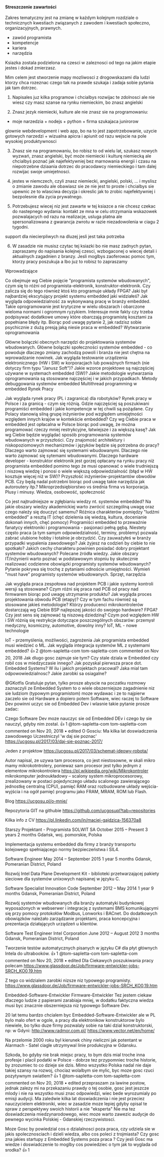 #### Streszczenie zawartości



Zakres tematyczny jest na zmianę w każdym kolejnym rozdziale o technicznych kwestiach związanych z zawodem i kwestiach społeczno, organizacyjnych, prawnych.

+ zawód programista
+ kompetencje
+ kariera
+ narzędzia


Ksiazka zostala podzielona na czesci w zaleznosci od tego na jakim etapie jestes i dokad zmierzasz.

Mim celem jest stworzenie mapy mozliwosci z drogowskazami dla ludzi ktorzy 
chca rozeznac czego tak na prawde szukaja i zadaja sobie pytania jak tam dotrzec.

1. Napisales juz kilka programow i chcialbys rozwijac te zdolnosci
ale nie wiesz czy masz szanse na rynku niemieckim, bo znasz angielski


2. Znasz jezyk niemiecki, kulture ale nie znasz sie na programowaniu:
- moje narzedzia + nodejs  + python + firma szukajaca junirorow

glownie webdevelopment i web app, bo na to jest zapotrzebowanie,
uzycie gotowych narzedzi  + wizualna apicra i apiunit
od razu wejscie na pole wysokiej produktywnosci


3. Znasz sie na programowaniu, bo robisz to od wielu lat, szukasz nowych wyzwań, 
 znasz angielski, być może niemiecki i kulturę niemiecką ale chcialbyś poznać jak najefektywniej bez marnowania energii i czasu na niepotrzebne dziaania dotrzec do pracodawcy niemieckiego i tam dalej rozwijac swoje umiejetnosci.


4. jestes w niemczech, czyli znasz niemiecki, angielski, polski, ... i myslisz o zmianie zawodu ale obawiasz sie ze nie jest to proste i chcialbys sie upewnic ze to wlasciwa decyzja i okreslic jak to zrobic najefektywniej i bezpolesnie dla zycia prywatnego.

5. Potrzebujesz wiecej niz jest zawarte w tej ksiazce a nie chcesz czekac do nastepnego wydania:
kontakt ze mna w celu otrzymania  wskazowek pozwalajacych od razu na realizacje, usluga platna ale spersonalizowana z gwarancja zwrotu w razie niezadowolenia w ciagu 2 tygodni.

support dla niecierpliwych na dluzej jesli jest taka potrzeba


6. W zasadzie nie musisz czytac tej ksiazki bo nie masz zadnych pytan,
zapraszamy do napisania kolejnej czesci, wzbogaconej o wiecej detali i aktualnych zagadnien z branzy.
Jesli moglbys zaoferowac pomoc tym, ktorzy pracy poszukuja a lbo juz to robisz to zapraszamy




Wprowadzające

Co obejmuje wg Ciebie pojęcie "programista systemów wbudowanych", czym się to różni od programista-elektronik, konstruktor-elektronik. Czy zalicza się do tego również ktoś kto programuje układy FPGA?
Jaki był najbardziej ekscytujący projekt systemu embedded jaki widziałeś?
Jak wygląda odpowiedzialność za wykonywaną pracę w branży embedded. Takie oprogramowanie jest krytyczne w wielu obszarach i obarczone wieloma normami i ogromnym ryzykiem. Interesuje mnie fakty czy trzeba podpisywać dodatkowe umowy które obarczają programistę kosztami za popełniane błędy itp.
Biorąc pod uwagę pytanie 2, jak radzisz sobie psychicznie z dużą presją jaką niesie praca w embedded?
Wytwarzanie oprogramowania

Główne bolączki obecnych narzędzi do projektowania systemów wbudowanych.
Główne bolączki społeczności systemów embedded - co powoduje dlaczego zmiany zachodzą powoli i branża nie jest chętna na wprowadzanie nowinek.
Jak wygląda testowanie urządzenia elektronicznego (HW i SW) w korporacjach lub poważnych firmach (nie dotyczy firm typu "Janusz Soft")?
Jakie wzorce projektowe są najczęściej używane w systemach embedded (SW)?
Jakie metodologie wytwarzania oprogramowania są stosowane najczęściej i w jakich przypadkach.
Metody debuggowania systemów embedded
Multithread programming w embedded
Rynek Pracy

Jak wygląda rynek pracy (PL i zagranica) dla robotyków?
Rynek pracy w Polsce i za granicą - czym się różnią. Gdzie najczęściej są poszukiwani programiści embedded i jakie kompetencje w tej chwili są pożądane.
Czy Polacy stanowią silną grupę inżynierów pod względem umiejętności względem innych krajów w kontekście embedded?
Czy wg Ciebie praca w embedded jest opłacalna w Polsce biorąc pod uwagę, że można programować rzeczy mniej restrykcyjne, łatwiejsze i za większą kasę?
Jak wg Ciebie będzie wyglądać sposób programowania systemów wbudowanych w przyszłości. Czy znajomość architektury i niskopoziomowych mechanizmów i języków będzie się potrzebna do pracy?
Dlaczego warto zajmować się systemami wbudowanymi.
Dlaczego nie warto zajmować się sytemami wbudowanymi.
Dlaczego hardware developer - konstruktor elektronik jest gorzej opłacany na rynku pracy niż programista embedded pomimo tego że musi opanować o wiele trudniejszą i niszową wiedzę i ponosi o wiele większą odpowiedzialność (błąd w HW kosztuje więcej niż w SW)?
Przyszłość inżynierów-projektantów obwodów PCB. Czy będą nadal potrzebni biorąc pod uwagę takie narzędzia jak autoroutery itp.?
Mikroprzedsiębiorstwo vs średnia firma vs korporacja. Plusy i minusy.
Wiedza, osobowość, społeczność

Co jest najtrudniejsze w zgłębianiu wiedzy nt. systemów embedded? Na jakie obszary wiedzy akademickiej warto zwrócić szczególną uwagę oraz czego należy się douczyć samemu?
Różnica charakterów pomiędzy "ludźmi embedded" a resztą IT (chęć dzielenia się wiedzą, kultura, docenianie dokonań innych, chęć pomocy)
Programiści embedded to przeważnie fanatycy elektroniki i programowania - pasjonaci pełną gębą. Niestety często praca (a tym samym odpowiedzialność, terminy, problemy) pozwala zabrać ulubione hobby i totalnie je obrzydzić. Czy zauważyłeś w branży przypadki wypalenia zawodowego? Jak żyjesz na codzień by ciebie to nie spotkało?
Jakich cechy charakteru powinien posiadać dobry projektant systemów wbudowanych?
Polecane źródła wiedzy.
Jakie obszary IT/inżynierii warto poznać w podstawowym stopniu by skutecznie realizować codzienne obowiązki programisty systemów wbudowanych?
Pytanie pokrywa się trochę z pytaniami odnoście umiejętności. Wymień "must have" programisty systemów wbudowanych.
Sprzęt, narzędzia

Jak wygląda praca zespołowa nad projektem PCB i jakie systemy kontroli wersji są stosowane? Czym różni się praca nad PCB od pracy nad firmwarem biorąc pod uwagę utrzymanie produktu?
Jak wygląda proces projektowania obwodu PCB (etapy)? Czy w tym fachu również są stosowane jakieś metodologie?
Którzy producenci mikrokontrolerów dostarczają wg Ciebie BSP najlepszej jakości do swojego hardware?
FPGA? Czy jest sens się zajmować tą niszową dziedziną?
Czym pod względem HW i SW różnią się restrykcje dotyczące poszczególnych obszarów: przemysł medyczny, kosmiczny, automotive, dowolny inny?
IoT, ML - nowe technologie

IoT - przemyślenia, możliwości, zagrożenia
Jak programista embedded musi wiedzieć o ML.
Jak wygląda integracja systemów ML z systemami embedded?
 👍 2
@tom-sapletta-com
tom-sapletta-com commented on Nov 20, 2018
Jak dlugo gosc zajmuje sie tym?
Czy stale dziala w Embedded czy robil cos w miedzyczasie innego?
Jak pozyskal pierwsza prace dot. Embedded Systems?
W ilu i jakich projektach pracowal?
Jaka mial tam odpowowiedzialnosc?
Jakie zarobki sa osiagalne?

@GKotfis
Gratuluje pytan, tylko prosze abyscie na poczatku rozmowy zaznaczyli ze Embedded System to o wiele obszerniejsze zagadnienie niz sie ludziom (typowym programistom) moze wydawac i ze to najpierw zaczelo sie od Hardware a dopiero potem Software, wiec raczej to Software Dev powinni uczyc sie od Embedded Dev i wlasnie takie pytanie prosze zadac:

Czego Software Dev moze nauczyc sie od Embedded DEv i czego by sie nauczyl, gdyby nim zostal.
 👍 1
@tom-sapletta-com
tom-sapletta-com commented on Nov 20, 2018 • 
edited 
O Gosciu:
Ma kilka lat doswiadczenia zawodowego
Uczestniczyl 'w daj sie poznac'
https://ucgosu.pl/2017/03/daj-sie-poznac-2017/

Jeden z projektow
https://ucgosu.pl/2017/03/schemat-ideowy-robota/

Autor napisal, ze uzywa tam procesora, co jest niestosowne, w skali mikro mamy mikrokotntrolery, poniewaz sam procesor jest tylko jednym z elementow mikrokontrolera
https://pl.wikipedia.org/wiki/Mikrokontroler
mikrokomputer jednoukładowy – scalony system mikroprocesorowy, zrealizowany w postaci pojedynczego układu scalonego zawierającego jednostkę centralną (CPU), pamięć RAM oraz rozbudowane układy wejścia-wyjścia i na ogół pamięć programu jako FRAM, MRAM, ROM lub Flash.

Blog
https://ucgosu.pl/o-mnie/

Repozytoria GIT na githubie
https://github.com/ucgosupl?tab=repositories

Kilka info z CV
https://pl.linkedin.com/in/maciej-gajdzica-156370a8

Starszy Projektant - Programista
SOLWIT SA
October 2015 – Present 3 years 2 months
Gdańsk, woj. pomorskie, Polska

Implementacja systemu embedded dla firmy z branży transportu kolejowego spełniającego normy bezpieczeństwa i SIL4.

Software Engineer
May 2014 – September 2015 1 year 5 months
Gdansk, Pomeranian District, Poland

Rozwój Intel Data Plane Development Kit - biblioteki przetwarzającej pakiety sieciowe dla systemów unixowych napisanej w języku C.

Software Specialist
Innovation Code
September 2012 – May 2014 1 year 9 months
Gdansk, Pomeranian District, Poland

Rozwój systemów wbudowanych dla branży automatyki budynkowej wyposażonych w webserwer i integrację z systemami BMS komunikującymi się przy pomocy protokołów Modbus, Lonworks i BACnet. Do dodatkowych obowiązków należało zarządzanie projektami, praca koncepcyjna i prezentacja działających urządzeń u klientów.

Software Test Engineer
Intel Corporation
June 2012 – August 2012 3 months
Gdansk, Pomeranian District, Poland

Tworzenie testów automatycznych pisanych w języku C# dla płyt głównych Intela do ultrabooków.
 👍 1
@tom-sapletta-com
tom-sapletta-com commented on Nov 20, 2018 • 
edited 
Dla Ciekawych poszukiwania pracy polecam
https://www.glassdoor.de/Job/firmware-entwickler-jobs-SRCH_KO0,19.htm

Z tego co widzialem zarobki nizsze niz typowego programisty.
https://www.glassdoor.de/Job/firmware-entwickler-jobs-SRCH_KO0,19.htm

Embedded-Software-Entwickler
Firmware-Entwickler
Tez jestem ciekaw dlaczego ludzie z papierami zarabiaja mniej, w dodatku faktyczna wiedza musi byc znacznie obszerniejsza niz typowego Software Dev.

20 lat temu bardzo chcialem byc Embedded-Software-Entwickler ale w PL bylo malo ofert w ogole, a pracy dla elektronikow konstruktorow bylo niewiele, bo tylko duze firmy pozwalaly sobie na taki dzial konstruktorski, np: w Gdyni:
http://www.radmor.com.pl/
https://www.vector.net/en/home/

Na przelomie 2000 roku byl kierunek chiny nieliczni jak potentant w Alarmach - Satel ciagle utrzymywal linie produkcyjna w Gdansku.

Szkoda, bo gdyby nie brak miejsc pracy, to bym dzis mial troche inna profesje i placil podatki w Polsce - dobrze tez przypomniec troche historie, by zrozumiec to co dzieje sie dzis.
Mimo wszystko Polska nadal nie daje takiej szansy na rozwoj, chociaz wolalbym sie mylic, byc moze gosc rzuci pozytywnym swiatlem?
 👍 1
@tom-sapletta-com
tom-sapletta-com commented on Nov 20, 2018 • 
edited 
przepraszam za lawine postow, jednak zalezy mi na przekazaniu prawdy o tej osobie, gosc jest jeszcze mlody i nie na wszystko musi znac odpowiedzi, wiec bede wyrozumialy po emisji audycji.
Ma zaledwie kilka lat doswiadczenia i nie jest przeciez nauczycielem elektroniki, wiec w zasadzie moze lepiej gdyby opisal te spraw z perspektywy swoich historii a nie "eksperta"
Nie ma tez doswiadczenia miedzynarodowego, wiec moze warto zawezic audycje do pewnego wycinka Polskiej - Gdanskiej rzeczywistosci.

Moze Gosc by powiedzial cos o dzialalnosci poza praca, czy udziela sie w jakis spolecznosciach i dzieli wiedza, albo cos poleci z trojmiasta?
Czy gosc zna jakies startupy z Embedded Systems poza praca ?
Czy jesli Gosc ma wiedze i doswiadczenie to moglby cos powiedziec o tym jak to wyglada od srodka?
 👍 1
